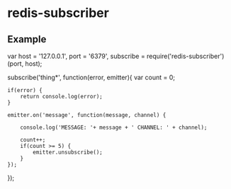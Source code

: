 # redis-subscriber

## Example

var host = '127.0.0.1',
    port = '6379',
    subscribe = require('redis-subscriber')(port, host);

subscribe('thing*', function(error, emitter){
    var count = 0;

    if(error) {
        return console.log(error);
    }

    emitter.on('message', function(message, channel) {

        console.log('MESSAGE: '+ message + ' CHANNEL: ' + channel);

        count++;
        if(count >= 5) {
            emitter.unsubscribe();
        }
    });
});
